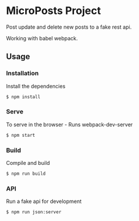 # MicroPosts Project

Post update and delete new posts to a fake rest api.

Working with babel webpack.


## Usage

### Installation

Install the dependencies

```sh
$ npm install
```

### Serve
To serve in the browser  - Runs webpack-dev-server

```sh
$ npm start
```

### Build
Compile and build

```sh
$ npm run build
```

### API
Run a fake api for development

```sh
$ npm run json:server
```
